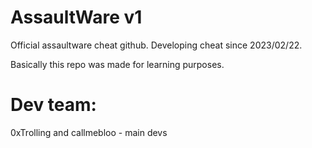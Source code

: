 # AssaultWare v1


Official assaultware cheat github. Developing cheat since 2023/02/22.

Basically this repo was made for learning purposes.

# Dev team:
0xTrolling and callmebloo - main devs
